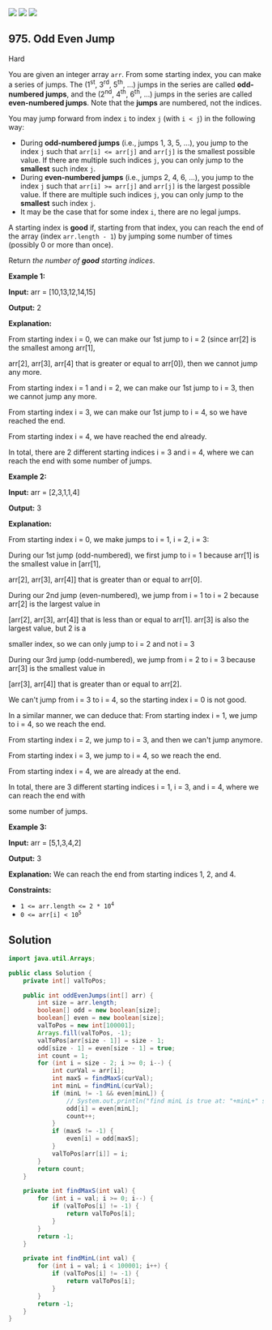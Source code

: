 [![](https://img.shields.io/github/stars/javadev/LeetCode-in-Java?label=Stars&style=flat-square)](https://github.com/javadev/LeetCode-in-Java)
[![](https://img.shields.io/github/forks/javadev/LeetCode-in-Java?label=Fork%20me%20on%20GitHub%20&style=flat-square)](https://github.com/javadev/LeetCode-in-Java/fork)
[![](https://img.shields.io/badge/-LeetCode%20in%20Kotlin-blue?style=flat-square)](https://github.com/javadev/LeetCode-in-Kotlin)

## 975\. Odd Even Jump

Hard

You are given an integer array `arr`. From some starting index, you can make a series of jumps. The (1<sup>st</sup>, 3<sup>rd</sup>, 5<sup>th</sup>, ...) jumps in the series are called **odd-numbered jumps**, and the (2<sup>nd</sup>, 4<sup>th</sup>, 6<sup>th</sup>, ...) jumps in the series are called **even-numbered jumps**. Note that the **jumps** are numbered, not the indices.

You may jump forward from index `i` to index `j` (with `i < j`) in the following way:

*   During **odd-numbered jumps** (i.e., jumps 1, 3, 5, ...), you jump to the index `j` such that `arr[i] <= arr[j]` and `arr[j]` is the smallest possible value. If there are multiple such indices `j`, you can only jump to the **smallest** such index `j`.
*   During **even-numbered jumps** (i.e., jumps 2, 4, 6, ...), you jump to the index `j` such that `arr[i] >= arr[j]` and `arr[j]` is the largest possible value. If there are multiple such indices `j`, you can only jump to the **smallest** such index `j`.
*   It may be the case that for some index `i`, there are no legal jumps.

A starting index is **good** if, starting from that index, you can reach the end of the array (index `arr.length - 1`) by jumping some number of times (possibly 0 or more than once).

Return _the number of **good** starting indices_.

**Example 1:**

**Input:** arr = [10,13,12,14,15]

**Output:** 2

**Explanation:**

From starting index i = 0, we can make our 1st jump to i = 2 (since arr[2] is the smallest among arr[1],

arr[2], arr[3], arr[4] that is greater or equal to arr[0]), then we cannot jump any more.

From starting index i = 1 and i = 2, we can make our 1st jump to i = 3, then we cannot jump any more.

From starting index i = 3, we can make our 1st jump to i = 4, so we have reached the end.

From starting index i = 4, we have reached the end already.

In total, there are 2 different starting indices i = 3 and i = 4, where we can reach the end with some number of jumps.

**Example 2:**

**Input:** arr = [2,3,1,1,4]

**Output:** 3

**Explanation:**

From starting index i = 0, we make jumps to i = 1, i = 2, i = 3:

During our 1st jump (odd-numbered), we first jump to i = 1 because arr[1] is the smallest value in [arr[1],

arr[2], arr[3], arr[4]] that is greater than or equal to arr[0].

During our 2nd jump (even-numbered), we jump from i = 1 to i = 2 because arr[2] is the largest value in

[arr[2], arr[3], arr[4]] that is less than or equal to arr[1]. arr[3] is also the largest value, but 2 is a

smaller index, so we can only jump to i = 2 and not i = 3

During our 3rd jump (odd-numbered), we jump from i = 2 to i = 3 because arr[3] is the smallest value in

[arr[3], arr[4]] that is greater than or equal to arr[2].

We can't jump from i = 3 to i = 4, so the starting index i = 0 is not good.

In a similar manner, we can deduce that: From starting index i = 1, we jump to i = 4, so we reach the end.

From starting index i = 2, we jump to i = 3, and then we can't jump anymore.

From starting index i = 3, we jump to i = 4, so we reach the end.

From starting index i = 4, we are already at the end.

In total, there are 3 different starting indices i = 1, i = 3, and i = 4, where we can reach the end with

some number of jumps.

**Example 3:**

**Input:** arr = [5,1,3,4,2]

**Output:** 3

**Explanation:** We can reach the end from starting indices 1, 2, and 4.

**Constraints:**

*   <code>1 <= arr.length <= 2 * 10<sup>4</sup></code>
*   <code>0 <= arr[i] < 10<sup>5</sup></code>

## Solution

```java
import java.util.Arrays;

public class Solution {
    private int[] valToPos;

    public int oddEvenJumps(int[] arr) {
        int size = arr.length;
        boolean[] odd = new boolean[size];
        boolean[] even = new boolean[size];
        valToPos = new int[100001];
        Arrays.fill(valToPos, -1);
        valToPos[arr[size - 1]] = size - 1;
        odd[size - 1] = even[size - 1] = true;
        int count = 1;
        for (int i = size - 2; i >= 0; i--) {
            int curVal = arr[i];
            int maxS = findMaxS(curVal);
            int minL = findMinL(curVal);
            if (minL != -1 && even[minL]) {
                // System.out.println("find minL is true at: "+minL+" start from "+i);
                odd[i] = even[minL];
                count++;
            }
            if (maxS != -1) {
                even[i] = odd[maxS];
            }
            valToPos[arr[i]] = i;
        }
        return count;
    }

    private int findMaxS(int val) {
        for (int i = val; i >= 0; i--) {
            if (valToPos[i] != -1) {
                return valToPos[i];
            }
        }
        return -1;
    }

    private int findMinL(int val) {
        for (int i = val; i < 100001; i++) {
            if (valToPos[i] != -1) {
                return valToPos[i];
            }
        }
        return -1;
    }
}
```